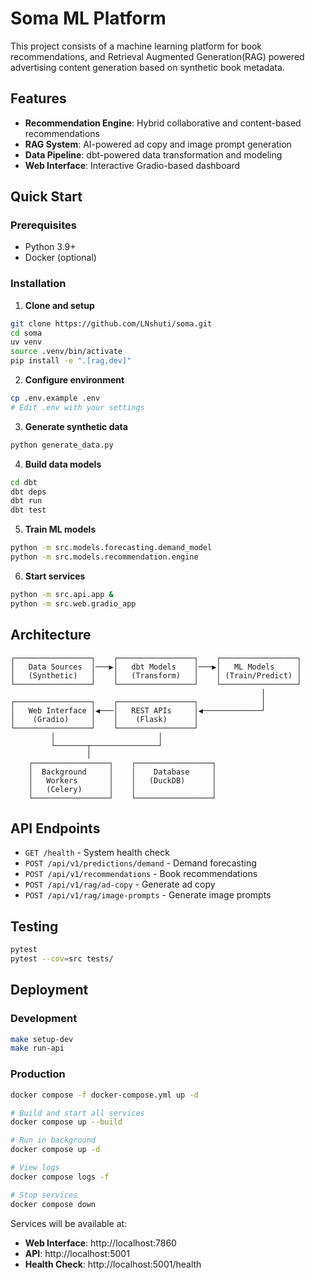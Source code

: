 # Soma ML Platform

 This project consists of a machine learning platform for book recommendations, and Retrieval Augmented Generation(RAG) powered advertising content generation based on synthetic book metadata. 

## Features

- **Recommendation Engine**: Hybrid collaborative and content-based recommendations  
- **RAG System**: AI-powered ad copy and image prompt generation
- **Data Pipeline**: dbt-powered data transformation and modeling
- **Web Interface**: Interactive Gradio-based dashboard

## Quick Start

### Prerequisites
- Python 3.9+
- Docker (optional)

### Installation

1. **Clone and setup**
```bash
git clone https://github.com/LNshuti/soma.git
cd soma
uv venv
source .venv/bin/activate
pip install -e ".[rag,dev]"
```

2. **Configure environment**
```bash
cp .env.example .env
# Edit .env with your settings
```

3. **Generate synthetic data**
```bash
python generate_data.py
```

4. **Build data models**
```bash
cd dbt
dbt deps
dbt run
dbt test
```

5. **Train ML models**
```bash
python -m src.models.forecasting.demand_model
python -m src.models.recommendation.engine
```

6. **Start services**
```bash
python -m src.api.app &
python -m src.web.gradio_app
```

## Architecture

```
┌─────────────────┐    ┌─────────────────┐    ┌─────────────────┐
│   Data Sources  │───▶│   dbt Models    │───▶│   ML Models     │
│   (Synthetic)   │    │   (Transform)   │    │ (Train/Predict) │
└─────────────────┘    └─────────────────┘    └─────────────────┘
                                                        │
┌─────────────────┐    ┌─────────────────┐              │
│   Web Interface │◀───│   REST APIs     │◀─────────────┘
│    (Gradio)     │    │    (Flask)      │
└─────────────────┘    └─────────────────┘
         │                       │
         └───────┬───────────────┘
                 │
    ┌─────────────────┐    ┌─────────────────┐
    │  Background     │    │    Database     │
    │   Workers       │    │   (DuckDB)      │
    │   (Celery)      │    │                 │
    └─────────────────┘    └─────────────────┘
```

## API Endpoints

- `GET /health` - System health check
- `POST /api/v1/predictions/demand` - Demand forecasting
- `POST /api/v1/recommendations` - Book recommendations
- `POST /api/v1/rag/ad-copy` - Generate ad copy
- `POST /api/v1/rag/image-prompts` - Generate image prompts

## Testing

```bash
pytest
pytest --cov=src tests/
```

## Deployment

### Development
```bash
make setup-dev
make run-api
```

### Production
```bash
docker compose -f docker-compose.yml up -d
```

```bash
# Build and start all services
docker compose up --build

# Run in background
docker compose up -d

# View logs
docker compose logs -f

# Stop services
docker compose down
```

Services will be available at:
- **Web Interface**: http://localhost:7860
- **API**: http://localhost:5001
- **Health Check**: http://localhost:5001/health